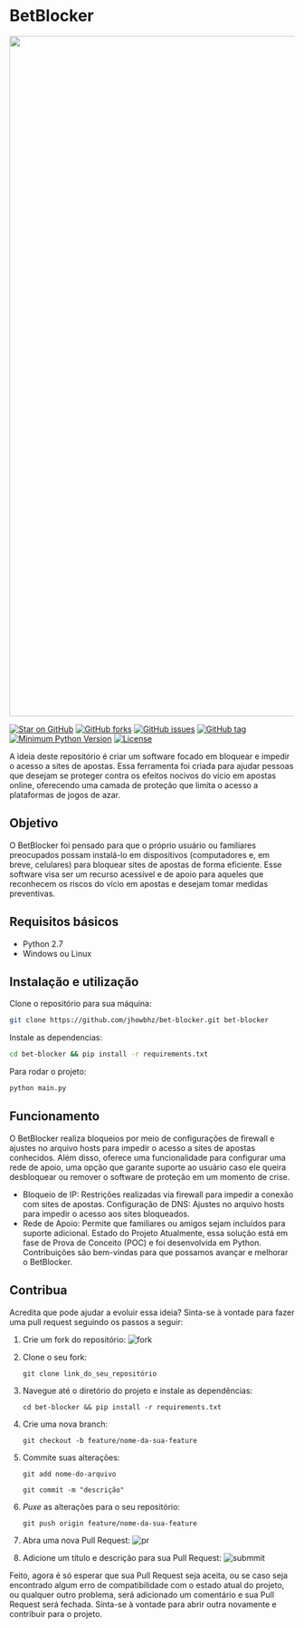 # BetBlocker

<p align="center">
  <img src="https://github.com/user-attachments/assets/7efbc8f9-8fe4-429e-8bae-1c6efa3a4453" alt="screen-home" width="1200">
</p>

[![Star on GitHub](https://img.shields.io/github/stars/jhowbhz/bet-blocker.svg?style=social)](https://github.com/jhowbhz/bet-blocker/stargazers)
<a href="https://github.com/jhowbhz/apigratis-sdk-php/network" target="_blank"><img alt="GitHub forks" src="https://img.shields.io/github/forks/jhowbhz/bet-blocker"></a>
<a href="https://github.com/jhowbhz/bet-blocker/issues" target="_blank"><img alt="GitHub issues" src="https://img.shields.io/github/issues/jhowbhz/bet-blocker"></a>
[![GitHub tag](https://img.shields.io/github/tag/jhowbhz/bet-blocker)](https://github.com/jhowbhz/bet-blocker/releases/?include_prereleases&sort=semver "View GitHub releases")
[![Minimum Python Version](https://img.shields.io/badge/python-%3E%3D%203.0-8892BF.svg?style=flat-square)](https://python.org/)
[![License](https://img.shields.io/badge/License-MIT-blue)](#license "Go to license section")

A ideia deste repositório é criar um software focado em bloquear e impedir o acesso a sites de apostas. Essa ferramenta foi criada para ajudar pessoas que desejam se proteger contra os efeitos nocivos do vício em apostas online, oferecendo uma camada de proteção que limita o acesso a plataformas de jogos de azar.

## Objetivo
O BetBlocker foi pensado para que o próprio usuário ou familiares preocupados possam instalá-lo em dispositivos (computadores e, em breve, celulares) para bloquear sites de apostas de forma eficiente. Esse software visa ser um recurso acessível e de apoio para aqueles que reconhecem os riscos do vício em apostas e desejam tomar medidas preventivas.

## Requisitos básicos
- Python 2.7
- Windows ou Linux

## Instalação e utilização

Clone o repositório para sua máquina:
```bash
git clone https://github.com/jhowbhz/bet-blocker.git bet-blocker
```

Instale as dependencias:
```bash
cd bet-blocker && pip install -r requirements.txt
```

Para rodar o projeto:
```bash
python main.py
```

## Funcionamento
O BetBlocker realiza bloqueios por meio de configurações de firewall e ajustes no arquivo hosts para impedir o acesso a sites de apostas conhecidos. Além disso, oferece uma funcionalidade para configurar uma rede de apoio, uma opção que garante suporte ao usuário caso ele queira desbloquear ou remover o software de proteção em um momento de crise.

- Bloqueio de IP: Restrições realizadas via firewall para impedir a conexão com sites de apostas.
Configuração de DNS: Ajustes no arquivo hosts para impedir o acesso aos sites bloqueados.
- Rede de Apoio: Permite que familiares ou amigos sejam incluídos para suporte adicional.
Estado do Projeto
Atualmente, essa solução está em fase de Prova de Conceito (POC) e foi desenvolvida em Python. Contribuições são bem-vindas para que possamos avançar e melhorar o BetBlocker.

## Contribua
Acredita que pode ajudar a evoluir essa ideia? Sinta-se à vontade para fazer uma pull request seguindo os passos a seguir:

1. Crie um fork do repositório:
    ![fork](https://github.com/user-attachments/assets/40a18cf5-031e-4134-bd73-e87cf22b57aa)

2. Clone o seu fork:
    ```
    git clone link_do_seu_repositório
    ```

3. Navegue até o diretório do projeto e instale as dependências:
    ```
    cd bet-blocker && pip install -r requirements.txt
    ```

4. Crie uma nova branch:
    ```
    git checkout -b feature/nome-da-sua-feature
    ```

5. Commite suas alterações:
    ```
    git add nome-do-arquivo
    ```

    ```
    git commit -m "descrição"
    ```

6. _Puxe_ as alterações para o seu repositório:
    ```
    git push origin feature/nome-da-sua-feature
    ```

7. Abra uma nova Pull Request:
    ![pr](https://github.com/user-attachments/assets/0fb5947b-2a31-4240-b00d-12c9de24eee7)

8. Adicione um título e descrição para sua Pull Request:
    ![submmit](https://github.com/user-attachments/assets/a30c6f0a-8752-43c4-965a-279220b01279)

Feito, agora é só esperar que sua Pull Request seja aceita, ou se caso seja encontrado algum erro de compatibilidade com o estado atual do projeto, ou qualquer outro problema, será adicionado um comentário e sua Pull Request será fechada. Sinta-se à vontade para abrir outra novamente e contribuir para o projeto.
